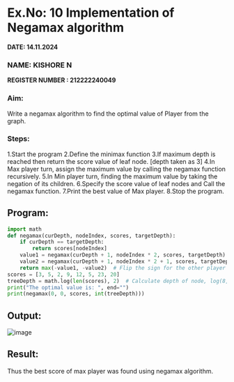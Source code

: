 # Ex.No: 10 Implementation of Negamax algorithm 
**DATE:	14.11.2024**<br>
### NAME: KISHORE N
**REGISTER NUMBER : 212222240049**

### Aim:
Write a negamax algorithm to find the optimal value of Player from the graph.

### Steps:
1.Start the program
2.Define the minimax function
3.If maximum depth is reached then return the score value of leaf node. [depth taken as 3]
4.In Max player turn, assign the  maximum value by calling the negamax function recursively.
5.In Min player turn, finding the maximum value by taking the negation of its children.
6.Specify the score value of leaf nodes and Call the negamax function.
7.Print the best value of Max player.
8.Stop the program.

## Program:
```py
import math
def negamax(curDepth, nodeIndex, scores, targetDepth):
    if curDepth == targetDepth:
        return scores[nodeIndex]
    value1 = negamax(curDepth + 1, nodeIndex * 2, scores, targetDepth)
    value2 = negamax(curDepth + 1, nodeIndex * 2 + 1, scores, targetDepth)
    return max(-value1, -value2)  # Flip the sign for the other player's turn
scores = [3, 5, 2, 9, 12, 5, 23, 20]
treeDepth = math.log(len(scores), 2)  # Calculate depth of node, log(8, base 2) = 3
print("The optimal value is: ", end="")
print(negamax(0, 0, scores, int(treeDepth)))
```

## Output:
![image](https://github.com/user-attachments/assets/7513a519-9c1c-4276-b24f-c6cdc69c190f)

## Result:
Thus the best score of max player was found using negamax algorithm.
